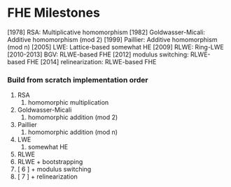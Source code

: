 # FHE Milestones

[1978] RSA: Multiplicative homomorphism
[1982] Goldwasser-Micali: Additive homomorphism (mod 2)
[1999] Paillier: Additive homomorphism (mod n)
[2005] LWE: Lattice-based somewhat HE
[2009] RLWE: Ring-LWE
[2010-2013] BGV: RLWE-based FHE
[2012] modulus switching: RLWE-based FHE
[2014] relinearization: RLWE-based FHE


### Build from scratch implementation order
1. RSA
	1. homomorphic multiplication
2. Goldwasser-Micali
	1. homomorphic addition (mod 2)
3. Paillier
	1. homomorphic addition (mod n)
4. LWE
	1. somewhat HE
5. RLWE
6. RLWE + bootstrapping
7.  [ 6 ] + modulus switching
8.  [ 7 ] + relinearization


